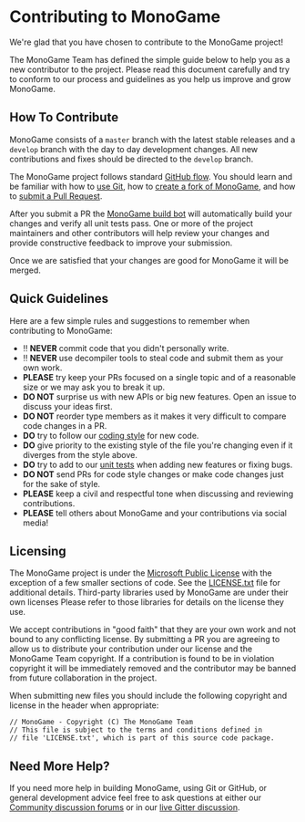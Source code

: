 # Contributing to MonoGame

We're glad that you have chosen to contribute to the MonoGame project!

The MonoGame Team has defined the simple guide below to help you as a new contributor to the project.  Please read this document carefully and try to conform to our process and guidelines as you help us improve and grow MonoGame.


## How To Contribute

MonoGame consists of a `master` branch with the latest stable releases and a `develop` branch with the day to day development changes. All new contributions and fixes should be directed to the `develop` branch.

The MonoGame project follows standard [GitHub flow](https://guides.github.com/introduction/flow/index.html).  You should learn and be familiar with how to [use Git](https://help.github.com/articles/set-up-git/), how to [create a fork of MonoGame](https://help.github.com/articles/fork-a-repo/), and how to [submit a Pull Request](https://help.github.com/articles/using-pull-requests/).

After you submit a PR the [MonoGame build bot](https://github.com/mgbot?tab=activity) will automatically build your changes and verify all unit tests pass.  One or more of the project maintainers and other contributors will help review your changes and provide constructive feedback to improve your submission.

Once we are satisfied that your changes are good for MonoGame it will be merged.


## Quick Guidelines

Here are a few simple rules and suggestions to remember when contributing to MonoGame:

* :bangbang: **NEVER** commit code that you didn't personally write.
* :bangbang: **NEVER** use decompiler tools to steal code and submit them as your own work.
* **PLEASE** try keep your PRs focused on a single topic and of a reasonable size or we may ask you to break it up.
* **DO NOT** surprise us with new APIs or big new features. Open an issue to discuss your ideas first.
* **DO NOT** reorder type members as it makes it very difficult to compare code changes in a PR.
* **DO** try to follow our [coding style](https://github.com/mono/MonoGame/wiki/Coding-Guidelines) for new code.
* **DO** give priority to the existing style of the file you're changing even if it diverges from the style above.
* **DO** try to add to our [unit tests](Test) when adding new features or fixing bugs.
* **DO NOT** send PRs for code style changes or make code changes just for the sake of style.
* **PLEASE** keep a civil and respectful tone when discussing and reviewing contributions.
* **PLEASE** tell others about MonoGame and your contributions via social media!


## Licensing

The MonoGame project is under the [Microsoft Public License](https://opensource.org/licenses/MS-PL) with the exception of a few smaller sections of code.  See the [LICENSE.txt](LICENSE.txt) file for additional details.  Third-party libraries used by MonoGame are under their own licenses Please refer to those libraries for details on the license they use.

We accept contributions in "good faith" that they are your own work and not bound to any conflicting license.  By submitting a PR you are agreeing to allow us to distribute your contribution under our license and the MonoGame Team copyright.  If a contribution is found to be in violation copyright it will be immediately removed and the contributor may be banned from future collaboration in the project.

When submitting new files you should include the following copyright and license in the header when appropriate:
```
// MonoGame - Copyright (C) The MonoGame Team
// This file is subject to the terms and conditions defined in
// file 'LICENSE.txt', which is part of this source code package.
```

## Need More Help?

If you need more help in building MonoGame, using Git or GitHub, or general development advice feel free to ask questions at either our [Community discussion forums](http://community.monogame.net/) or in our [live Gitter discussion](https://gitter.im/mono/MonoGame).
